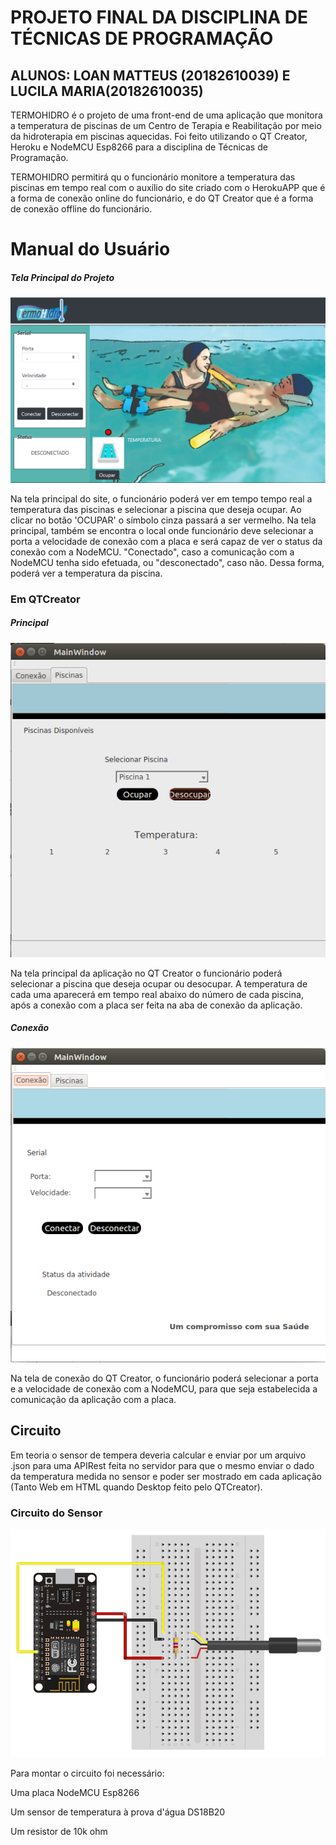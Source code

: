 # PROJETO FINAL DA DISCIPLINA DE TÉCNICAS DE PROGRAMAÇÃO
## ALUNOS: LOAN MATTEUS (20182610039) E LUCILA MARIA(20182610035)

TERMOHIDRO é o projeto de uma front-end de uma aplicação que monitora a temperatura de piscinas de um Centro de Terapia e Reabilitação por meio da hidroterapia em piscinas aquecidas. Foi feito utilizando o QT Creator, Heroku e NodeMCU Esp8266 para a disciplina de Técnicas de Programação.

TERMOHIDRO permitirá qu o funcionário monitore a temperatura das piscinas em tempo real com o auxílio do site criado com o HerokuAPP que é a forma de conexão online do funcionário, e do QT Creator que é a forma de conexão offline do funcionário.
# Manual do Usuário
##### Tela Principal do Projeto
![Index.html1](/imgs/termohidro.png "Piscinas")

Na tela principal do site, o funcionário poderá ver em tempo tempo real a temperatura das piscinas e selecionar a piscina que deseja ocupar. Ao clicar no botão 'OCUPAR' o símbolo cinza passará a ser vermelho.
Na tela principal, também se encontra o local onde funcionário deve selecionar a porta a velocidade de conexão com a placa e será capaz de ver o status da conexão com a NodeMCU. "Conectado", caso a comunicação com a NodeMCU tenha sido efetuada, ou "desconectado", caso não. Dessa forma, poderá ver a temperatura da piscina. 

### Em QTCreator
##### Principal
![MainWindow1](/imgs/MainWindow-Piscina.png "Piscinas")

Na tela principal da aplicação no QT Creator o funcionário poderá selecionar a piscina que deseja ocupar ou desocupar. A temperatura de cada uma aparecerá em tempo real abaixo do número de cada piscina, após a conexão com a placa ser feita na aba de conexão da aplicação.

##### Conexão
![MainWindow2](/imgs/MainWindow-Conexao.png "Conexao")

Na tela de conexão do QT Creator, o funcionário poderá selecionar a porta e a velocidade de conexão com a NodeMCU, para que seja estabelecida a comunicação da aplicação com a placa. 

## Circuito

Em teoria o sensor de tempera deveria calcular e enviar por um arquivo .json para uma APIRest feita no servidor para que o mesmo enviar o dado da temperatura medida no sensor e poder ser mostrado em cada aplicação (Tanto Web em HTML quando Desktop feito pelo QTCreator).

### Circuito do Sensor
![Sensor](/imgs/circuito.png "Sensor/Circuito")

Para montar o circuito foi necessário:

Uma placa NodeMCU Esp8266

Um sensor de temperatura à prova d'água DS18B20

Um resistor de 10k ohm

